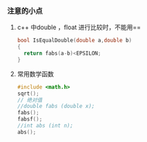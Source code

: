 ### 注意的小点

1. c++ 中double ，float 进行比较时，不能用==

   ~~~c++
   bool IsEqualDouble(double a,double b)
   {
     return fabs(a-b)<EPSILON;
   }
   ~~~

2. 常用数学函数

   ~~~c++
   #include <math.h>
   sqrt();
   // 绝对值
   //double fabs (double x);
   fabs();
   fabsf();
   //int abs (int n);
   abs();
   ~~~

   ​

